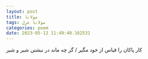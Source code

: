 ```yaml
---
layout: post
title: مولانا
tags: مولانا غزل
categories: poem
date: 2023-05-12 11:49:40.162531
---
```


کار پاکان را قیاس از خود مگیر / گر چه ماند در نبشتن شیر و شیر
